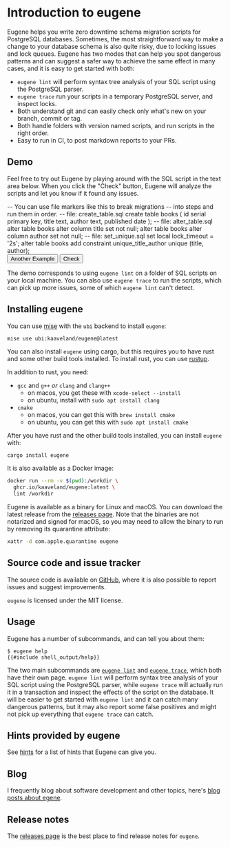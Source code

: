# Introduction to eugene

Eugene helps you write zero downtime schema migration scripts for PostgreSQL databases.
Sometimes, the most straightforward way to make a change to your database schema is 
also quite risky, due to locking issues and lock queues. Eugene has two modes that can 
help you spot dangerous patterns and can suggest a safer way to achieve the same effect
in many cases, and it is easy to get started with both:

- `eugene lint` will perform syntax tree analysis of your SQL script using the PostgreSQL parser.
- `eugene trace` run your scripts in a temporary PostgreSQL server, and inspect locks.
- Both understand git and can easily check only what's new on your branch, commit or tag.
- Both handle folders with version named scripts, and run scripts in the right order.
- Easy to run in CI, to post markdown reports to your PRs.
<h2><label for="sql">Demo</label></h2>

Feel free to try out Eugene by playing around with the SQL script
in the text area below. When you click the "Check" button, Eugene
will analyze the scripts and let you know if it found any issues.

<div class="demo-area">
<form hx-post="https://api.kaveland.no/eugene/app/lint.html" 
      hx-target="#output"
      hx-on-htmx-response-error="check_for_413(event);">
<input type="hidden" name="sql" id="sql-input" value="">
<div id="sql" class="sql-playground">
-- You can use file markers like this to break migrations
-- into steps and run them in order.
-- file: create_table.sql
create table books (
    id serial primary key,
    title text,
    author text,
    published date
);
-- file: alter_table.sql
alter table books
  alter column title set not null;
alter table books
  alter column author set not null;
-- file: set_unique.sql
set local lock_timeout = '2s';
alter table books add constraint
  unique_title_author unique (title, author);
</div>
<script src="https://cdnjs.cloudflare.com/ajax/libs/ace/1.34.2/ace.js" integrity="sha512-WdJDvPkK4mLIW1kpkWRd7dFtAF6Z0xnfD3XbfrNsK2/f36vMNGt/44iqYQuliJZwCFw32CrxDRh2hpM2TJS1Ew==" crossorigin="anonymous" referrerpolicy="no-referrer"></script>
<script>
var editor = ace.edit("sql", {
  mode: "ace/mode/sql",
  selectionStyle: "text",
  minLines: 20,
  maxLines: 40,
});
editor.resize();
document.getElementById('sql-input').value = editor.getValue();
editor.session.on('change', function() {
  document.getElementById('sql-input').value = editor.getValue();
  document.getElementById('hx-errors').innerHTML = '';
});
function check_for_413(event) {
  var statusText = event.detail.xhr.statusText;
  if (event.detail.xhr.status === 413) {
    document.getElementById('hx-errors').innerHTML = 
      '<div class="warning"><p>' + statusText + '</p><p>The SQL script is too large. Please try a smaller script.</p></div>';  
  } else {
    document.getElementById('hx-errors').innerHTML = 
      '<div class="warning"><p>' + statusText + '</p><p>Unable to lint script.</p></div>';
  }
}
</script>
<div>
<button class="float-right button-cta" id="random-example">Another Example</button> 
<button class="float-right button-cta" id="submit">Check</button>
<script>
function fetch_new_example(event) {
    event.preventDefault();
    fetch('https://api.kaveland.no/eugene/app/random.sql')
        .then(response => response.text())
        .then(data => {
              editor.setValue(data); 
              editor.clearSelection();
              document.getElementById('sql-input').value = data;
    });
}
document.getElementById("random-example").addEventListener("click", fetch_new_example);
</script>
</div>
</form>
<div id="hx-errors"></div>
<div id="output"></div>
</div>

The demo corresponds to using `eugene lint` on a folder of SQL scripts
on your local machine. You can also use `eugene trace` to run the scripts,
which can pick up more issues, some of which `eugene lint` can't detect.

## Installing eugene

You can use [mise](https://mise.jdx.dev/) with the `ubi` backend to install `eugene`:

```shell
mise use ubi:kaaveland/eugene@latest
```

You can also install `eugene` using cargo, but this requires you to have rust
and some other build tools installed. To install rust, you can use 
[rustup](https://rustup.rs/).

In addition to rust, you need:

- `gcc` and `g++` *or* `clang` and `clang++`
  + on macos, you get these with `xcode-select --install`
  + on ubuntu, install with `sudo apt install clang`
- `cmake`
  + on macos, you can get this with `brew install cmake`
  + on ubuntu, you can get this with `sudo apt install cmake`
    
After you have rust and the other build tools installed, you can install `eugene` with:

```sh
cargo install eugene
```


It is also available as a Docker image:

```sh
docker run --rm -v $(pwd):/workdir \
  ghcr.io/kaaveland/eugene:latest \
  lint /workdir
```

Eugene is available as a binary for Linux and macOS. You can download the latest release from
the [releases page](https://github.com/kaaveland/eugene/releases). Note that the binaries
are not notarized and signed for macOS, so you may need to allow the binary to run by
removing its quarantine attribute:

```sh
xattr -d com.apple.quarantine eugene
```

## Source code and issue tracker

The source code is available on [GitHub](https://github.com/kaaveland/eugene/), where
it is also possible to report issues and suggest improvements.

`eugene` is licensed under the MIT license.

## Usage

Eugene has a number of subcommands, and can tell you about them:

```shell
$ eugene help
{{#include shell_output/help}}
```

The two main subcommands are [`eugene lint`](./lint.md)
and [`eugene trace`](./trace.md), which both have their own page.
`eugene lint` will perform syntax tree analysis of your SQL script
using the PostgreSQL parser, while `eugene trace` will actually run
it in a transaction and inspect the effects of the script on the
database. It will be easier to get started with `eugene lint` and
it can catch many dangerous patterns, but it may also report some
false positives and might not pick up everything that `eugene trace`
can catch.


## Hints provided by eugene

See [hints](./hints.md) for a list of hints that Eugene can give you.

## Blog

I frequently blog about software development and other topics, here's
[blog posts about egene](https://kaaveland.github.io/tags/eugene/).

## Release notes

The [releases page](https://github.com/kaaveland/eugene/releases) is 
the best place to find release notes for `eugene`.

